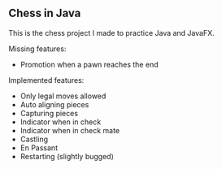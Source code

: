 ## Chess in Java

This is the chess project I made to practice Java and JavaFX. 

Missing features:
-  Promotion when a pawn reaches the end

Implemented features:
- Only legal moves allowed
- Auto aligning pieces
- Capturing pieces
- Indicator when in check
- Indicator when in check mate
- Castling
- En Passant
- Restarting (slightly bugged)